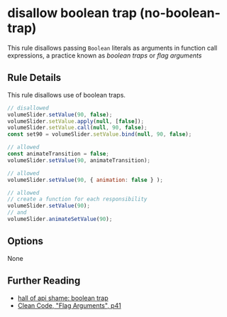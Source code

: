 # disallow boolean trap (no-boolean-trap)

This rule disallows passing `Boolean` literals as arguments in function call expressions, a practice known as *boolean traps* or *flag arguments*

## Rule Details

This rule disallows use of boolean traps.

```js
// disallowed
volumeSlider.setValue(90, false);
volumeSlider.setValue.apply(null, [false]);
volumeSlider.setValue.call(null, 90, false);
const set90 = volumeSlider.setValue.bind(null, 90, false);

// allowed
const animateTransition = false;
volumeSlider.setValue(90, animateTransition);

// allowed
volumeSlider.setValue(90, { animation: false } );

// allowed
// create a function for each responsibility
volumeSlider.setValue(90);
// and
volumeSlider.animateSetValue(90);
```

## Options

None

## Further Reading

* [hall of api shame: boolean trap](https://ariya.io/2011/08/hall-of-api-shame-boolean-trap)
* [Clean Code, "Flag Arguments", p41](http://www.goodreads.com/book/show/3735293-clean-code)

